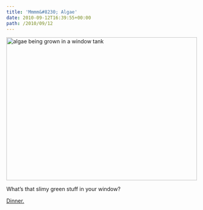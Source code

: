 ```yaml
---
title: 'Mmmm&#8230; Algae'
date: 2010-09-12T16:39:55+00:00
path: /2010/09/12
---
```

<img src="http://www.seancamden.com/wp-content/uploads/2010/09/algae@home.jpg" alt="algae being grown in a window tank" title="algae@home" width="500" height="375" class="alignnone size-full wp-image-249" />

What&#8217;s that slimy green stuff in your window? 

[Dinner.](http://shareable.net/blog/is-algae-the-shareable-answer-to-food-energy-crises)